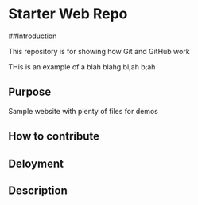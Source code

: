 # Starter Web Repo

##Introduction

This repository is for showing how Git and GitHub work

THis is an example of a blah blahg bl;ah b;ah

## Purpose

Sample website with plenty of files for demos

## How to contribute


## Deloyment

## Description